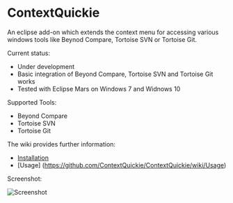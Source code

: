 # ContextQuickie
An eclipse add-on which extends the context menu for accessing various windows tools like Beynod Compare, Tortoise SVN or Tortoise Git.

Current status: 
* Under development
* Basic integration of Beyond Compare, Tortoise SVN and Tortoise Git works
* Tested with Eclipse Mars on Windows 7 and Widnows 10

Supported Tools:
* Beyond Compare
* Tortoise SVN
* Tortoise Git

The wiki provides further information:
* [Installation](https://github.com/ContextQuickie/ContextQuickie/wiki/Installation)
* [Usage] (https://github.com/ContextQuickie/ContextQuickie/wiki/Usage)

Screenshot:

![Screenshot](https://github.com/ContextQuickie/ContextQuickie/blob/master/Images/Screenshot.png)
